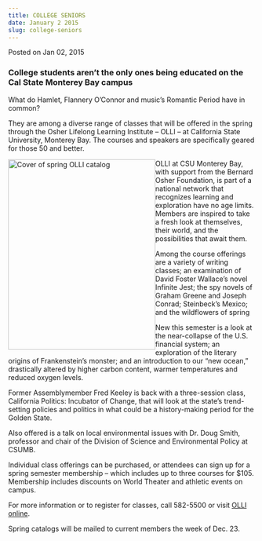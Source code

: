 ```yaml
---
title: COLLEGE SENIORS
date: January 2 2015
slug: college-seniors
---
```


 



<span class="date">Posted on Jan 02, 2015    </span>
<h3>College students aren&#x2019;t the only ones being educated on the Cal
State Monterey Bay campus</h3>
<p>What do Hamlet, Flannery O&#x2019;Connor and music&#x2019;s Romantic Period
have in common?</p>
<p>They are among a diverse range of classes that will be offered
in the spring through the Osher Lifelong Learning Institute &#x2013; OLLI
&#x2013; at California State University, Monterey Bay. The courses and
speakers are specifically geared for those 50 and better.</p>
<p><img alt="Cover of spring OLLI catalog" src="https://news.csumb.edu/sites/default/files/65/attachments/news/images/olli_2015_cover.jpg" style="width:300px; height:388px; float:left">OLLI at CSU
Monterey Bay, with support from the Bernard Osher Foundation, is
part of a national network that recognizes learning and exploration
have no age limits. Members are inspired to take a fresh look at
themselves, their world, and the possibilities that await them.</img></p>
<p>Among the course offerings are a variety of writing classes; an
examination of David Foster Wallace&#x2019;s novel Infinite Jest; the spy
novels of Graham Greene and Joseph Conrad; Steinbeck&#x2019;s Mexico; and
the wildflowers of spring</p>
<p>New this semester is a look at the near-collapse of the U.S.
financial system; an exploration of the literary origins of
Frankenstein&#x2019;s monster; and an introduction to our &#x201C;new ocean,&#x201D;
drastically altered by higher carbon content, warmer temperatures
and reduced oxygen levels.</p>
<p>Former Assemblymember Fred Keeley is back with a three-session
class, California Politics: Incubator of Change, that will look at
the state&#x2019;s trend-setting policies and politics in what could be a
history-making period for the Golden State.</p>
<p>Also offered is a talk on local environmental issues with Dr.
Doug Smith, professor and chair of the Division of Science and
Environmental Policy at CSUMB.</p>
<p>Individual class offerings can be purchased, or attendees can
sign up for a spring semester membership &#x2013; which includes up to
three courses for $105. Membership includes discounts on World
Theater and athletic events on campus.</p>
<p>For more information or to register for classes, call 582-5500
or visit <a href="https://csumb.edu/olli" rel="nofollow">OLLI
online</a>.</p>
<p>Spring catalogs will be mailed to current members the week of
Dec. 23.</p>





```
